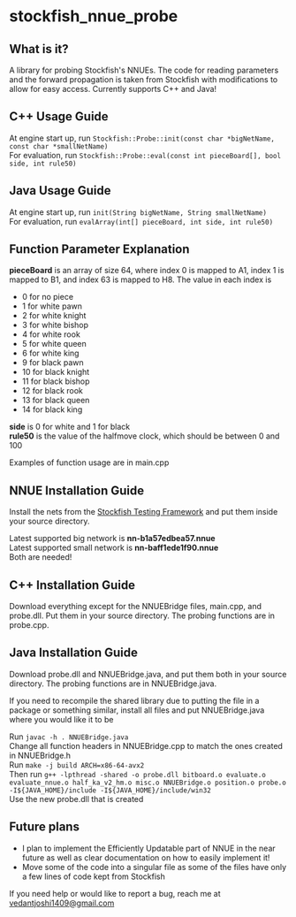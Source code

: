 # stockfish_nnue_probe

## What is it?

A library for probing Stockfish's NNUEs. The code for reading parameters and the forward propagation is taken from Stockfish with modifications to allow for easy access. Currently supports C++ and Java!

## C++ Usage Guide
At engine start up, run ```Stockfish::Probe::init(const char *bigNetName, const char *smallNetName)```\
For evaluation, run ```Stockfish::Probe::eval(const int pieceBoard[], bool side, int rule50)```

## Java Usage Guide
At engine start up, run ```init(String bigNetName, String smallNetName)```\
For evaluation, run ```evalArray(int[] pieceBoard, int side, int rule50)```

## Function Parameter Explanation 

**pieceBoard** is an array of size 64, where index 0 is mapped to A1, index 1 is mapped to B1, and index 63 is mapped to H8. The value in each index is 
- 0 for no piece
- 1 for white pawn
- 2 for white knight
- 3 for white bishop
- 4 for white rook
- 5 for white queen
- 6 for white king
- 9 for black pawn
- 10 for black knight
- 11 for black bishop
- 12 for black rook
- 13 for black queen
- 14 for black king

**side** is 0 for white and 1 for black\
**rule50** is the value of the halfmove clock, which should be between 0 and 100

Examples of function usage are in main.cpp
## NNUE Installation Guide

Install the nets from the [Stockfish Testing Framework](https://tests.stockfishchess.org/nns) and put them inside your source directory.

Latest supported big network is **nn-b1a57edbea57.nnue** \
Latest supported small network is **nn-baff1ede1f90.nnue**\
Both are needed!

## C++ Installation Guide

Download everything except for the NNUEBridge files, main.cpp, and probe.dll. Put them in your source directory. The probing functions are in probe.cpp. 

## Java Installation Guide

Download probe.dll and NNUEBridge.java, and put them both in your source directory. The probing functions are in NNUEBridge.java.

If you need to recompile the shared library due to putting the file in a package or something similar, install all files and put NNUEBridge.java where you would like it to be

Run ```javac -h . NNUEBridge.java```  \
Change all function headers in NNUEBridge.cpp to match the ones created in NNUEBridge.h\
Run ```make -j build ARCH=x86-64-avx2 ```\
Then run ```g++ -lpthread -shared -o probe.dll bitboard.o evaluate.o evaluate_nnue.o half_ka_v2_hm.o misc.o NNUEBridge.o position.o probe.o -I${JAVA_HOME}/include -I${JAVA_HOME}/include/win32```\
Use the new probe.dll that is created

## Future plans
- I plan to implement the Efficiently Updatable part of NNUE in the near future as well as clear documentation on how to easily implement it!
- Move some of the code into a singular file as some of the files have only a few lines of code kept from Stockfish


If you need help or would like to report a bug, reach me at vedantjoshi1409@gmail.com 
